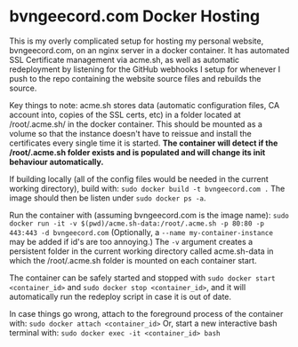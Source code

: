 # bvngeecord.com Docker Hosting

This is my overly complicated setup for hosting my personal website, bvngeecord.com, on an nginx server in a docker container. It has automated SSL Certificate management via acme.sh, as well as automatic redeployment by listening for the GitHub webhooks I setup for whenever I push to the repo containing the website source files and rebuilds the source.

Key things to note:
acme.sh stores data (automatic configuration files, CA account into, copies of the SSL certs, etc) in a folder located at /root/.acme.sh/ in the docker container. This should be mounted as a volume so that the instance doesn't have to reissue and install the certificates every single time it is started. **The container will detect if the /root/.acme.sh folder exists and is populated and will change its init behaviour automatically.**

If building locally (all of the config files would be needed in the current working directory), build with:
```sudo docker build -t bvngeecord.com .```
The image should then be listen under `sudo docker ps -a`.

Run the container with (assuming bvngeecord.com is the image name):
```sudo docker run -it -v $(pwd)/acme.sh-data:/root/.acme.sh -p 80:80 -p 443:443 -d bvngeecord.com```
(Optionally, a `--name my-container-instance` may be added if id's are too annoying.) The `-v` argument creates a persistent folder in the current working directory called acme.sh-data in which the /root/.acme.sh folder is mounted on each container start.

The container can be safely started and stopped with `sudo docker start <container_id>` and `sudo docker stop <container_id>`, and it will automatically run the redeploy script in case it is out of date.

In case things go wrong, attach to the foreground process of the container with:
```sudo docker attach <container_id>```
Or, start a new interactive bash terminal with:
```sudo docker exec -it <container_id> bash```
